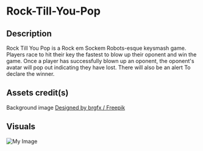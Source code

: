 # Rock-Till-You-Pop



## Description

Rock Till You Pop is a Rock em Sockem Robots-esque keysmash game. Players race to hit their key the fastest to blow up their oponent and win the game. Once a player has successfully blown up an oponent, the oponent's avatar will pop out indicating they have lost. There will also be an alert To declare the winner.

## Assets credit(s)
Background image
<a href="http://www.freepik.com">Designed by brgfx / Freepik</a>

## Visuals

![My Image](../Rock-Till-You-Pop/Assets/Screenshot%202023-02-03%20at%204.18.55%20PM.png)